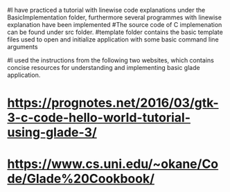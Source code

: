 #I have practiced a tutorial with linewise code explanations under the BasicImplementation folder, furthermore several programmes with linewise explanation have been implemented
#The source code of C implemenation can be found under src folder.
#template folder contains the basic template files used to open and initialize application with some basic command line arguments

#I used the instructions from the following two websites, which contains concise resources for understanding and implementing basic glade application.
# https://prognotes.net/2016/03/gtk-3-c-code-hello-world-tutorial-using-glade-3/
# https://www.cs.uni.edu/~okane/Code/Glade%20Cookbook/
